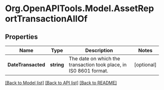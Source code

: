 # Org.OpenAPITools.Model.AssetReportTransactionAllOf

## Properties

Name | Type | Description | Notes
------------ | ------------- | ------------- | -------------
**DateTransacted** | **string** | The date on which the transaction took place, in IS0 8601 format. | [optional] 

[[Back to Model list]](../README.md#documentation-for-models) [[Back to API list]](../README.md#documentation-for-api-endpoints) [[Back to README]](../README.md)

